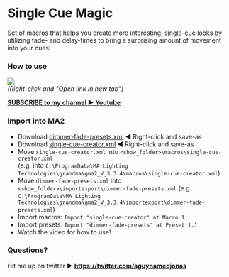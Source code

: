 # Single Cue Magic
Set of macros that helps you create more interesting, single-cue looks by utilizing fade- and delay-times to bring a surprising amount of movement into your cues!  

### How to use
<a href="https://www.youtube.com/watch?v=v2ZY73nEIqk" target="_blank"><img src="https://raw.githubusercontent.com/aGuyNamedJonas/grandma2-snippets/master/single-cue-magic/youtubeScreenshot.PNG" /></a>  
*(Right-click and "Open link in new tab")*

**[SUBSCRIBE to my channel ▶ Youtube](https://www.youtube.com/aguynamedjonas)**

### Import into MA2
- Download [dimmer-fade-presets.xml](https://raw.githubusercontent.com/aGuyNamedJonas/grandma2-snippets/master/single-cue-magic/dimmer-fade-presets.xml) ◀ Right-click and save-as
- Download [single-cue-creator.xml](https://raw.githubusercontent.com/aGuyNamedJonas/grandma2-snippets/master/single-cue-magic/single-cue-creator.xml) ◀ Right-click and save-as
- Move `single-cue-creator.xml` into `<show_folder>\macros\single-cue-creator.xml`  
(e.g. into `C:\ProgramData\MA Lighting Technologies\grandma\gma2_V_3.3.4\macros\single-cue-creator.xml`)
- Move `dimmer-fade-presets.xml` into `<show_folder>\importexport\dimmer-fade-presets.xml`
(e.g. `C:\ProgramData\MA Lighting Technologies\grandma\gma2_V_3.3.4\importexport\dimmer-fade-presets.xml`)
- Import macros: `Import "single-cue-creator" at Macro 1`  
- Import presets: `Import "dimmer-fade-presets" at Preset 1.1`
- Watch the video for how to use!

### Questions?
Hit me up on twitter ▶ **https://twitter.com/aguynamedjonas**

